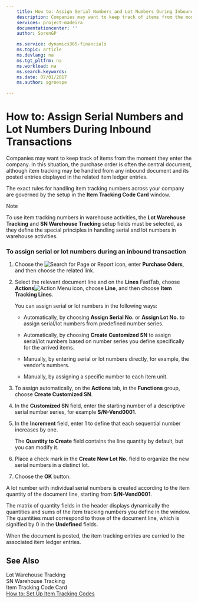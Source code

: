 ```yaml
---
    title: How to: Assign Serial Numbers and Lot Numbers During Inbound Transactions | Microsoft Docs
    description: Companies may want to keep track of items from the moment they enter the company. In this situation, the purchase order is often the central document, although item tracking may be handled from any inbound document and its posted entries displayed in the related item ledger entries.
    services: project-madeira
    documentationcenter: ''
    author: SorenGP

    ms.service: dynamics365-financials
    ms.topic: article
    ms.devlang: na
    ms.tgt_pltfrm: na
    ms.workload: na
    ms.search.keywords:
    ms.date: 07/01/2017
    ms.author: sgroespe

---
```

# How to: Assign Serial Numbers and Lot Numbers During Inbound Transactions
Companies may want to keep track of items from the moment they enter the company. In this situation, the purchase order is often the central document, although item tracking may be handled from any inbound document and its posted entries displayed in the related item ledger entries.  
  
 The exact rules for handling item tracking numbers across your company are governed by the setup in the **Item Tracking Code Card** window.  
  
> [!NOTE]  
>  To use item tracking numbers in warehouse activities, the **Lot Warehouse Tracking** and **SN Warehouse Tracking** setup fields must be selected, as they define the special principles in handling serial and lot numbers in warehouse activities.  
  
### To assign serial or lot numbers during an inbound transaction  
  
1.  Choose the ![Search for Page or Report](media/ui-search/search_small.png "Search for Page or Report icon") icon, enter **Purchase Oders**, and then choose the related link.  
  
2.  Select the relevant document line and on the **Lines** FastTab, choose **Actions**![Action Menu icon](../media/actionmenuicon.png "actionMenuIcon"), choose **Line**, and then choose **Item Tracking Lines**.  
  
     You can assign serial or lot numbers in the following ways:  
  
    -   Automatically, by choosing **Assign Serial No.** or **Assign Lot No.** to assign serial/lot numbers from predefined number series.  
  
    -   Automatically, by choosing **Create Customized SN** to assign serial/lot numbers based on number series you define specifically for the arrived items.  
  
    -   Manually, by entering serial or lot numbers directly, for example, the vendor's numbers.  
  
    -   Manually, by assigning a specific number to each item unit.  
  
3.  To assign automatically, on the **Actions** tab, in the **Functions** group, choose **Create Customized SN**.  
  
4.  In the **Customized SN** field, enter the starting number of a descriptive serial number series, for example **S/N-Vend0001**.  
  
5.  In the **Increment** field, enter 1 to define that each sequential number increases by one.  
  
     The **Quantity to Create** field contains the line quantity by default, but you can modify it.  
  
6.  Place a check mark in the **Create New Lot No.** field to organize the new serial numbers in a distinct lot.  
  
7.  Choose the **OK** button.  
  
 A lot number with individual serial numbers is created according to the item quantity of the document line, starting from **S/N-Vend0001**.  
  
 The matrix of quantity fields in the header displays dynamically the quantities and sums of the item tracking numbers you define in the window. The quantities must correspond to those of the document line, which is signified by 0 in the **Undefined** fields.  
  
 When the document is posted, the item tracking entries are carried to the associated item ledger entries.  
  
## See Also  
 Lot Warehouse Tracking   
 SN Warehouse Tracking   
 Item Tracking Code Card   
 [How to: Set Up Item Tracking Codes](../how-to-set-up-item-tracking-codes.md)